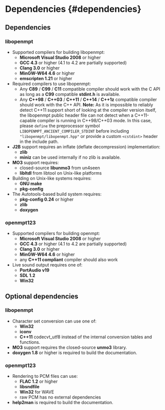 
Dependencies {#dependencies}
============


Dependencies
------------

### libopenmpt

 *  Supported compilers for building libopenmpt:
     *  **Microsoft Visual Studio 2008** or higher
     *  **GCC 4.3** or higher (4.1 to 4.2 are partially supported)
     *  **Clang 3.0** or higher
     *  **MinGW-W64 4.6** or higher
     *  **emscripten 1.21** or higher
 *  Required compilers to use libopenmpt:
     *  Any **C89** / **C99** / **C11** compatible compiler should work with
        the C API as long as a **C99** compatible **stdint.h** is available.
     *  Any **C++98** / **C++03** / **C++11** / **C++14** / **C++1z** compatible
        compiler should work with the C++ API.
        **Note:** As it is impossible to reliably detect C++11 support short of
        looking at the compiler version itself, the libopenmpt public header
        file can not detect when a C++11-capable compiler is running in
        C++98/C++03 mode. In this case, please `define` the preprocessor symbol
        `LIBOPENMPT_ANCIENT_COMPILER_STDINT` before including
        `"libopenmpt/libopenmpt.hpp"` or provide a custom `<cstdint>` header in
        the include path. 
 *  **J2B** support requires an inflate (deflate decompression) implementation:
     *  **zlib**
     *  **miniz** can be used internally if no zlib is available.
 *  **MO3** support requires:
     *  closed-source **libunmo3** from un4seen
     *  **libltdl** from libtool on Unix-like platforms
 *  Building on Unix-like systems requires:
     *  **GNU make**
     *  **pkg-config**
 *  The Autotools-based build system requires:
     *  **pkg-config 0.24** or higher
     *  **zlib**
     *  **doxygen**

### openmpt123

 *  Supported compilers for building openmpt:
     *  **Microsoft Visual Studio 2008** or higher
     *  **GCC 4.3** or higher (4.1 to 4.2 are partially supported)
     *  **Clang 3.0** or higher
     *  **MinGW-W64 4.6** or higher
     *  any **C++11 compliant** compiler should also work
 *  Live sound output requires one of:
     *  **PortAudio v19**
     *  **SDL 1.2**
     *  **Win32**


Optional dependencies
---------------------

### libopenmpt

 *  Character set conversion can use one of:
     *  **Win32**
     *  **iconv**
     *  **C++11** codecvt_utf8
    instead of the internal conversion tables and functions.
 *  **MO3** support requires the closed-source **unmo3** library.
 *  **doxygen 1.8** or higher is required to build the documentation.

### openmpt123

 *  Rendering to PCM files can use:
     *  **FLAC 1.2** or higher
     *  **libsndfile**
     *  **Win32** for WAVE
     *  raw PCM has no external dependencies
 *  **help2man** is required to build the documentation.
